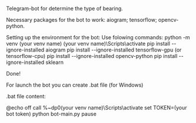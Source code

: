 Telegram-bot for determine the type of bearing.

Necessary packages for the bot to work:
aiogram;
tensorflow;
opencv-python.

Setting up the environment for the bot:
Use folowing commands:
python -m venv (your venv name)
(your venv name)\Scripts\activate
pip install --ignore-installed aiogram
pip install --ignore-installed tensorflow-gpu (or tensorflow-cpu)
pip install --ignore-installed opencv-python
pip install --ignore-installed sklearn

Done!

For launch the bot you can create .bat file (for Windows)

.bat file content:

@echo off
call %~dp0(your venv name)\Scripts\activate
set TOKEN=(your bot token)
python bot-main.py
pause